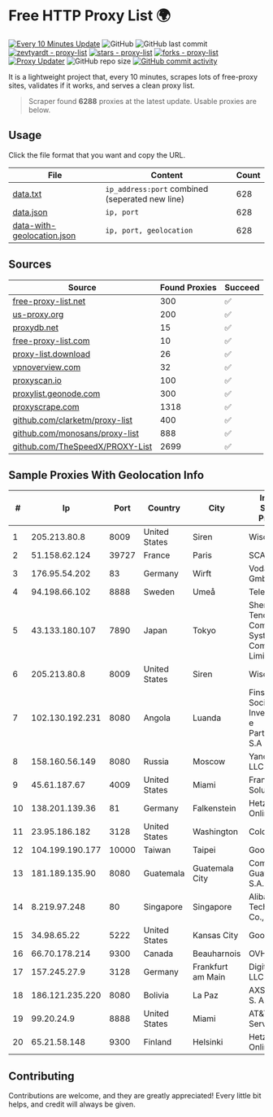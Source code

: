 
# Free HTTP Proxy List 🌍

[![Every 10 Minutes Update](https://github.com/mertguvencli/http-proxy-list/actions/workflows/main.yml/badge.svg?branch=main)](https://github.com/mertguvencli/http-proxy-list/actions/workflows/main.yml)
![GitHub](https://img.shields.io/github/license/mertguvencli/http-proxy-list)
![GitHub last commit](https://img.shields.io/github/last-commit/mertguvencli/http-proxy-list)
[![zevtyardt - proxy-list](https://img.shields.io/static/v1?label=zevtyardt&message=proxy-list&color=blue&logo=github)](https://github.com/zevtyardt/proxy-list "Go to GitHub repo")
[![stars - proxy-list](https://img.shields.io/github/stars/zevtyardt/proxy-list?style=social)](https://github.com/zevtyardt/proxy-list)
[![forks - proxy-list](https://img.shields.io/github/forks/zevtyardt/proxy-list?style=social)](https://github.com/zevtyardt/proxy-list)
[![Proxy Updater](https://github.com/zevtyardt/proxy-list/workflows/Proxy%20Updater/badge.svg)](https://github.com/zevtyardt/proxy-list/actions?query=workflow:"Proxy+Updater")
![GitHub repo size](https://img.shields.io/github/repo-size/zevtyardt/proxy-list)
[![GitHub commit activity](https://img.shields.io/github/commit-activity/m/zevtyardt/proxy-list?logo=commits)](https://github.com/zevtyardt/proxy-list/commits/main)

It is a lightweight project that, every 10 minutes, scrapes lots of free-proxy sites, validates if it works, and serves a clean proxy list.

> Scraper found **6288** proxies at the latest update. Usable proxies are below.

## Usage

Click the file format that you want and copy the URL.

|File|Content|Count|
|----|-------|-----|
|[data.txt](https://raw.githubusercontent.com/mertguvencli/http-proxy-list/main/proxy-list/data.txt)|`ip_address:port` combined (seperated new line)|628|
|[data.json](https://raw.githubusercontent.com/mertguvencli/http-proxy-list/main/proxy-list/data.json)|`ip, port`|628|
|[data-with-geolocation.json](https://raw.githubusercontent.com/mertguvencli/http-proxy-list/main/proxy-list/data-with-geolocation.json)|`ip, port, geolocation`|628|

## Sources

|Source|Found Proxies|Succeed|
|------|-------------|-------|
|[free-proxy-list.net](https://free-proxy-list.net)|300|✅|
|[us-proxy.org](https://www.us-proxy.org)|200|✅|
|[proxydb.net](http://proxydb.net)|15|✅|
|[free-proxy-list.com](https://free-proxy-list.com/?page=&port=&type%5B%5D=http&type%5B%5D=https&up_time=0&search=Search)|10|✅|
|[proxy-list.download](https://www.proxy-list.download/HTTP)|26|✅|
|[vpnoverview.com](https://vpnoverview.com/privacy/anonymous-browsing/free-proxy-servers)|32|✅|
|[proxyscan.io](https://www.proxyscan.io)|100|✅|
|[proxylist.geonode.com](https://proxylist.geonode.com/api/proxy-list?limit=300&page=1&sort_by=lastChecked&sort_type=desc&protocols=http,https)|300|✅|
|[proxyscrape.com](https://api.proxyscrape.com/v2/?request=displayproxies&protocol=http&timeout=10000&country=all&ssl=all&anonymity=all)|1318|✅|
|[github.com/clarketm/proxy-list](https://raw.githubusercontent.com/clarketm/proxy-list/master/proxy-list-raw.txt)|400|✅|
|[github.com/monosans/proxy-list](https://raw.githubusercontent.com/monosans/proxy-list/main/proxies/http.txt)|888|✅|
|[github.com/TheSpeedX/PROXY-List](https://raw.githubusercontent.com/TheSpeedX/PROXY-List/master/http.txt)|2699|✅|


## Sample Proxies With Geolocation Info

|#|Ip|Port|Country|City|Internet Service Provider|
|-|--|----|-------|----|-------------------------|
|1|205.213.80.8|8009|United States|Siren|WiscNet|
|2|51.158.62.124|39727|France|Paris|SCALEWAY|
|3|176.95.54.202|83|Germany|Wirft|Vodafone GmbH|
|4|94.198.66.102|8888|Sweden|Umeå|Telecom3|
|5|43.133.180.107|7890|Japan|Tokyo|Shenzhen Tencent Computer Systems Company Limited|
|6|205.213.80.8|8009|United States|Siren|WiscNet|
|7|102.130.192.231|8080|Angola|Luanda|Finstar - Sociedade de Investimento e Participacoes S.A|
|8|158.160.56.149|8080|Russia|Moscow|Yandex.Cloud LLC|
|9|45.61.187.67|4009|United States|Miami|FranTech Solutions|
|10|138.201.139.36|81|Germany|Falkenstein|Hetzner Online GmbH|
|11|23.95.186.182|3128|United States|Washington|ColoCrossing|
|12|104.199.190.177|10000|Taiwan|Taipei|Google LLC|
|13|181.189.135.90|8080|Guatemala|Guatemala City|Comcel Guatemala S.A.|
|14|8.219.97.248|80|Singapore|Singapore|Alibaba (US) Technology Co., Ltd.|
|15|34.98.65.22|5222|United States|Kansas City|Google LLC|
|16|66.70.178.214|9300|Canada|Beauharnois|OVH SAS|
|17|157.245.27.9|3128|Germany|Frankfurt am Main|DigitalOcean, LLC|
|18|186.121.235.220|8080|Bolivia|La Paz|AXS Bolivia S. A.|
|19|99.20.24.9|8888|United States|Miami|AT&T Services, Inc.|
|20|65.21.58.148|9300|Finland|Helsinki|Hetzner Online GmbH|



## Contributing

Contributions are welcome, and they are greatly appreciated! Every
little bit helps, and credit will always be given.

